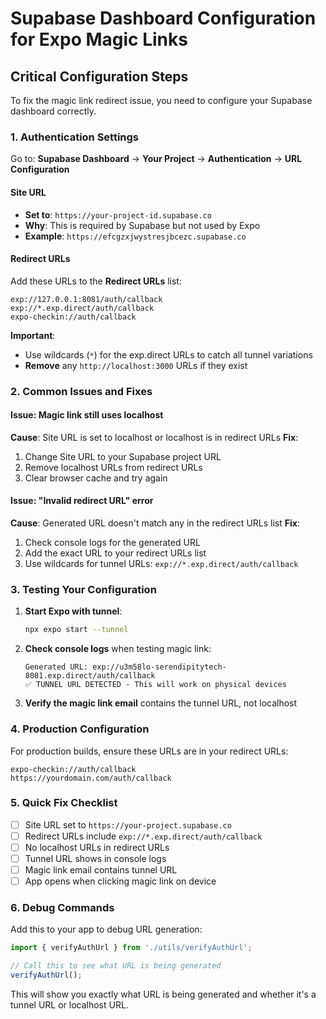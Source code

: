 # Supabase Dashboard Configuration for Expo Magic Links

## Critical Configuration Steps

To fix the magic link redirect issue, you need to configure your Supabase dashboard correctly.

### 1. Authentication Settings

Go to: **Supabase Dashboard** → **Your Project** → **Authentication** → **URL Configuration**

#### Site URL
- **Set to**: `https://your-project-id.supabase.co`
- **Why**: This is required by Supabase but not used by Expo
- **Example**: `https://efcgzxjwystresjbcezc.supabase.co`

#### Redirect URLs
Add these URLs to the **Redirect URLs** list:

```
exp://127.0.0.1:8081/auth/callback
exp://*.exp.direct/auth/callback
expo-checkin://auth/callback
```

**Important**: 
- Use wildcards (`*`) for the exp.direct URLs to catch all tunnel variations
- **Remove** any `http://localhost:3000` URLs if they exist

### 2. Common Issues and Fixes

#### Issue: Magic link still uses localhost
**Cause**: Site URL is set to localhost or localhost is in redirect URLs
**Fix**: 
1. Change Site URL to your Supabase project URL
2. Remove localhost URLs from redirect URLs
3. Clear browser cache and try again

#### Issue: "Invalid redirect URL" error
**Cause**: Generated URL doesn't match any in the redirect URLs list
**Fix**: 
1. Check console logs for the generated URL
2. Add the exact URL to your redirect URLs list
3. Use wildcards for tunnel URLs: `exp://*.exp.direct/auth/callback`

### 3. Testing Your Configuration

1. **Start Expo with tunnel**:
   ```bash
   npx expo start --tunnel
   ```

2. **Check console logs** when testing magic link:
   ```
   Generated URL: exp://u3m58lo-serendipitytech-8081.exp.direct/auth/callback
   ✅ TUNNEL URL DETECTED - This will work on physical devices
   ```

3. **Verify the magic link email** contains the tunnel URL, not localhost

### 4. Production Configuration

For production builds, ensure these URLs are in your redirect URLs:
```
expo-checkin://auth/callback
https://yourdomain.com/auth/callback
```

### 5. Quick Fix Checklist

- [ ] Site URL set to `https://your-project.supabase.co`
- [ ] Redirect URLs include `exp://*.exp.direct/auth/callback`
- [ ] No localhost URLs in redirect URLs
- [ ] Tunnel URL shows in console logs
- [ ] Magic link email contains tunnel URL
- [ ] App opens when clicking magic link on device

### 6. Debug Commands

Add this to your app to debug URL generation:

```typescript
import { verifyAuthUrl } from './utils/verifyAuthUrl';

// Call this to see what URL is being generated
verifyAuthUrl();
```

This will show you exactly what URL is being generated and whether it's a tunnel URL or localhost URL.
